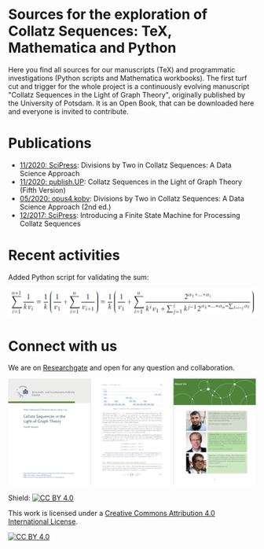 # Sources for the exploration of Collatz Sequences: TeX, Mathematica and Python 
Here you find all sources for our manuscripts (TeX) and programmatic investigations (Python scripts and Mathematica workbooks).
The first turf cut and trigger for the whole project is a continuously evolving manuscript "Collatz Sequences in the Light of Graph Theory", originally published by the University of Potsdam. It is an Open Book, that can be downloaded here and everyone is invited to contribute.

# Publications
* [11/2020: SciPress](https://www.scipress.com/IJPMS.21): Divisions by Two in Collatz Sequences: A Data Science Approach
* [11/2020: publish.UP](https://doi.org/10.25932/publishup-48214): Collatz Sequences in the Light of Graph Theory (Fifth Version)
* [05/2020: opus4.kobv](https://doi.org/10.34646/thn/ohmdok-620): Divisions by Two in Collatz Sequences: A Data Science Approach (2nd ed.)
* [12/2017: SciPress](https://www.scipress.com/IJPMS.19.10): Introducing a Finite State Machine for Processing Collatz Sequences

# Recent activities
Added Python script for validating the sum:

<img src="img/sum.png" width="600" />

# Connect with us
We are on [Researchgate](https://www.researchgate.net/project/Collatz-Conjecture-4) and open for any question and collaboration.

<img src="img/book.png" />

Shield: [![CC BY 4.0][cc-by-shield]][cc-by]

This work is licensed under a
[Creative Commons Attribution 4.0 International License][cc-by].

[![CC BY 4.0][cc-by-image]][cc-by]

[cc-by]: http://creativecommons.org/licenses/by/4.0/
[cc-by-image]: https://i.creativecommons.org/l/by/4.0/88x31.png
[cc-by-shield]: https://img.shields.io/badge/License-CC%20BY%204.0-lightgrey.svg
